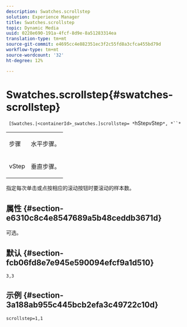 ```yaml
---
description: Swatches.scrollstep
solution: Experience Manager
title: Swatches.scrollstep
topic: Dynamic Media
uuid: 0228e690-191a-4fcf-8d9e-8a51283314ea
translation-type: tm+mt
source-git-commit: e4695cc4e882351ec3f2c55fd8a3cfca455bd79d
workflow-type: tm+mt
source-wordcount: '32'
ht-degree: 12%

---
```



# Swatches.scrollstep{#swatches-scrollstep}

` [Swatches.|<containerId>_swatches.]scrollstep= *`hStepvStep`*, *``*`

<table id="table_DC890B3CAB6847318081AC74424147B9"> 
 <tbody> 
  <tr> 
   <td> <p> <span class="codeph"> <span class="varname"> 步骤</span> </span> </p> </td> 
   <td> <p>水平步骤。 </p> </td> 
  </tr> 
  <tr> 
   <td> <p> <span class="codeph"> <span class="varname"> vStep</span> </span> </p> </td> 
   <td> <p>垂直步骤。 </p> </td> 
  </tr> 
 </tbody> 
</table>

指定每次单击或点按相应的滚动按钮时要滚动的样本数。

## 属性 {#section-e6310c8c4e8547689a5b48ceddb3671d}

可选。

## 默认 {#section-fcb06fd8e7e945e590094efcf9a1d510}

`3,3`

## 示例 {#section-3a188ab955c445bcb2efa3c49722c10d}

`scrollstep=1,1`
